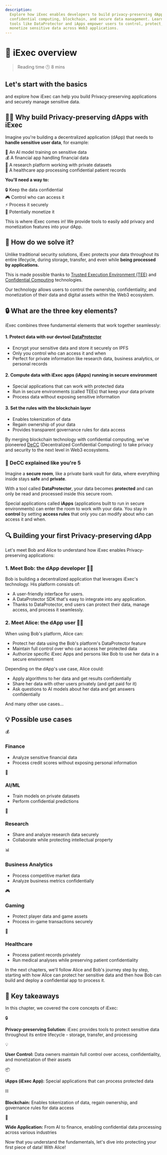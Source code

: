 ```yaml
---
description:
  Explore how iExec enables developers to build privacy-preserving dApps using
  confidential computing, blockchain, and secure data management. Learn how
  tools like DataProtector and iApps empower users to control, protect, and
  monetize sensitive data across Web3 applications.
---
```


# 🧐 iExec overview

> Reading time 🕒 8 mins

<div class="bg-gradient-to-r from-[#fcd15a] to-[#ffad4d] rounded-[6px] px-8 pb-4 text-gray-800 max-w-3xl mx-auto mb-6">
  <h2 class="text-2xl font-bold mt-0 border-none!">Let's start with the basics</h2>
  <p>and explore how iExec can help you build Privacy-preserving applications and securely manage sensitive data.</p>
</div>

## 👨‍💻 Why build Privacy-preserving dApps with iExec

<p>Imagine you're building a decentralized application (dApp) that needs to <strong> handle sensitive user data</strong>, for example:</p>
<div class="bg-[var(--vp-c-bg-soft)] rounded-[6px] p-6 mb-6">
  <div class="flex flex-col gap-2.5">
    <div class="flex items-center gap-2 text-base">
      <span>🤖</span>
      <span>An AI model training on sensitive data</span>
    </div>
    <div class="flex items-center gap-2 text-base">
      <span>💰</span>
      <span>A financial app handling financial data</span>
    </div>
    <div class="flex items-center gap-2 text-base">
      <span>🔬</span>
      <span>A research platform working with private datasets</span>
    </div>
    <div class="flex items-center gap-2 text-base">
      <span>🏥</span>
      <span>A healthcare app processing confidential patient records</span>
    </div>
  </div>

  <div class="flex flex-col gap-2.5 mt-4">
    <p><strong>You'll need a way to:</strong></p>
    <div class="flex items-center gap-2 text-base">
      <span>🔒</span>
      <span>Keep the data confidential</span>
    </div>
    <div class="flex items-center gap-2 text-base">
      <span>🎮</span>
      <span>Control who can access it</span>
    </div>
    <div class="flex items-center gap-2 text-base">
      <span>⚡</span>
      <span>Process it securely</span>
    </div>
    <div class="flex items-center gap-2 text-base">
      <span>💎</span>
      <span>Potentially monetize it</span>
    </div>
  </div>
</div>

<div class="bg-gradient-to-r from-purple-400/10 to-purple-400/5 rounded-[6px] p-6 border-l-4 border-fuchsia-700 mb-6">
  <p class="m-0!">This is where <span class="text-fuchsia-700 font-semibold">iExec</span> comes in! We provide tools to easily add <span class="text-fuchsia-700 font-semibold">privacy</span> and <span class="text-fuchsia-700 font-semibold">monetization</span> features into your dApp.</p>
</div>

## 👷 How do we solve it?

Unlike traditional security solutions, iExec protects your data throughout its
entire lifecycle, during storage, transfer, and even while **being processed by
applications.**

This is made possible thanks to
<span class="text-fuchsia-700 font-semibold"><a target="_blank" href="https://protocol.docs.iex.ec/for-developers/confidential-computing/intel-sgx-technology">Trusted
Execution Environment (TEE)</a></span> and
<span class="text-fuchsia-700 font-semibold"><a target="_blank" href="https://www.iex.ec/academy/iexec-decentralized-confidential-computing">Confidential
Computing</a></span> technologies.

<div class="bg-gradient-to-r from-purple-400/10 to-purple-400/5 rounded-[6px] p-6 border-l-4 border-fuchsia-700 mb-6">
  <p class="m-0!">Our technology allows users to control the <span class="text-fuchsia-700 font-semibold">ownership</span>,
  <span class="text-fuchsia-700 font-semibold">confidentiality</span>, and <span class="text-fuchsia-700 font-semibold">monetization</span> of their data and digital assets within the <span class="text-fuchsia-700 font-semibold">Web3</span> ecosystem.</p>
</div>

## 🔒 What are the three key elements?

iExec combines three fundamental elements that work together seamlessly:

#### 1. Protect data with our devtool [DataProtector](../../tools/dataProtector/getting-started)

- Encrypt your sensitive data and store it securely on IPFS
- Only you control who can access it and when
- Perfect for private information like research data, business analytics, or
  personal records

#### 2. Compute data with iExec apps (iApps) running in secure environment

- Special applications that can work with protected data
- Run in secure environments (called TEEs) that keep your data private
- Process data without exposing sensitive information

#### 3. Set the rules with the blockchain layer

- Enables tokenization of data
- Regain ownership of your data
- Provides transparent governance rules for data access

<div class="bg-gradient-to-r from-purple-400/10 to-purple-400/5 rounded-[6px] p-6 border-l-4 border-fuchsia-700 mb-6">
  <p class="m-0!">By merging <span class="text-fuchsia-700 font-semibold">blockchain technology</span> with <span class="text-fuchsia-700 font-semibold">confidential computing</span>, we've pioneered <span class="text-fuchsia-700 font-semibold"><a target="_blank" href="https://www.iex.ec/academy/iexec-decentralized-confidential-computing">DeCC</a></span> (Decentralized Confidential Computing) to take <span class="text-fuchsia-700 font-semibold">privacy</span> and <span class="text-fuchsia-700 font-semibold">security</span> to the next level in <span class="text-fuchsia-700 font-semibold">Web3</span> ecosystems.</p>
</div>

### 🧸 DeCC explained like you're 5

Imagine a **secure room**, like a private bank vault for data, where everything
inside stays **safe** and **private**.

With a tool called **DataProtector**, your data becomes **protected** and can
only be read and processed inside this secure room.

Special applications called **iApps** (applications built to run in secure
environments) can enter the room to work with your data. You stay in **control**
by setting **access rules** that only you can modify about who can access it and
when.

## 🔍 Building your first Privacy-preserving dApp

Let's meet Bob and Alice to understand how iExec enables Privacy-preserving
applications:

### 1. Meet Bob: the dApp developer 👨‍💻

Bob is building a decentralized application that leverages iExec's technology.
His platform consists of:

- A user-friendly interface for users.
- A DataProtector SDK that's easy to integrate into any application.
- Thanks to DataProtector, end users can protect their data, manage access, and
  process it seamlessly.

### 2. Meet Alice: the dApp user 👩‍💼

When using Bob's platform, Alice can:

- Protect her data using the Bob's platform's DataProtector feature
- Maintain full control over who can access her protected data
- Authorize specific iExec Apps and persons like Bob to use her data in a secure
  environment

Depending on the dApp's use case, Alice could:

- Apply algorithms to her data and get results confidentially
- Share her data with other users privately (and get paid for it)
- Ask questions to AI models about her data and get answers confidentially

And many other use cases...

## 💡 Possible use cases

<div class="grid grid-cols-1 md:grid-cols-2 gap-6 my-6">
  <div class="bg-[var(--vp-c-bg-soft)] rounded-[6px] p-6 flex flex-col gap-2">
    <div class="flex items-baseline gap-2 text-lg">
      <span>💰</span>
      <h3 class="font-semibold m-0!">Finance</h3>
    </div>
    <ul class="list-disc ml-6">
      <li>Analyze sensitive financial data</li>
      <li>Process credit scores without exposing personal information</li>
    </ul>
  </div>

  <div class="bg-[var(--vp-c-bg-soft)] rounded-[6px] p-6 flex flex-col gap-2">
    <div class="flex items-baseline gap-2 text-lg">
      <span>🤖</span>
      <h3 class="font-semibold m-0!">AI/ML</h3>
    </div>
    <ul class="list-disc ml-6">
      <li>Train models on private datasets</li>
      <li>Perform confidential predictions</li>
    </ul>
  </div>

  <div class="bg-[var(--vp-c-bg-soft)] rounded-[6px] p-6 flex flex-col gap-2">
    <div class="flex items-baseline gap-2 text-lg">
      <span>🔬</span>
      <h3 class="font-semibold m-0!">Research</h3>
    </div>
    <ul class="list-disc ml-6">
      <li>Share and analyze research data securely</li>
      <li>Collaborate while protecting intellectual property</li>
    </ul>
  </div>

  <div class="bg-[var(--vp-c-bg-soft)] rounded-[6px] p-6 flex flex-col gap-2">
    <div class="flex items-baseline gap-2 text-lg">
      <span>📊</span>
      <h3 class="font-semibold m-0!">Business Analytics</h3>
    </div>
    <ul class="list-disc ml-6">
      <li>Process competitive market data</li>
      <li>Analyze business metrics confidentially</li>
    </ul>
  </div>

  <div class="bg-[var(--vp-c-bg-soft)] rounded-[6px] p-6 flex flex-col gap-2">
    <div class="flex items-baseline gap-2 text-lg">
      <span>🎮</span>
      <h3 class="font-semibold m-0!">Gaming</h3>
    </div>
    <ul class="list-disc ml-6">
      <li>Protect player data and game assets</li>
      <li>Process in-game transactions securely</li>
    </ul>
  </div>
  <div class="bg-[var(--vp-c-bg-soft)] rounded-[6px] p-6 flex flex-col gap-2">
    <div class="flex items-baseline gap-2 text-lg">
      <span>🏥</span>
      <h3 class="font-semibold m-0!">Healthcare</h3>
    </div>
    <ul class="list-disc ml-6">
      <li>Process patient records privately</li>
      <li>Run medical analyses while preserving patient confidentiality</li>
    </ul>
  </div>
</div>

<div class="bg-gradient-to-r from-fuchsia-400/10 to-fuchsia-400/5 rounded-[6px] p-6 border-l-4 border-fuchsia-700 mb-6">
  <p class="m-0!">In the next chapters, we'll follow Alice and Bob's journey step by step, starting with how Alice can <span class="text-fuchsia-700 font-semibold">protect her sensitive data</span> and then how Bob can <span class="text-fuchsia-700 font-semibold">build and deploy a confidential app</span> to process it.</p>
</div>

## 🎯 Key takeaways

<div class="flex flex-col my-6">
<p>In this chapter, we covered the core concepts of iExec:</p>
  <div class="flex items-center gap-3">
    <span class="text-xl">🔒</span>
    <p class="m-0"><strong>Privacy-preserving Solution:</strong> iExec provides tools to protect sensitive data throughout its entire lifecycle - storage, transfer, and processing</p>
  </div>
   <div class="flex items-center gap-3">
    <span class="text-xl">💡</span>
    <p class="m-0"><strong>User Control:</strong> Data owners maintain full control over access, confidentiality, and monetization of their assets</p>
  </div>
  <div class="flex items-center gap-3">
    <span class="text-xl">📦</span>
    <p class="m-0"><strong>iApps (iExec App):</strong> Special applications that can process protected data</p>
  </div>
  <div class="flex items-center gap-3">
    <span class="text-xl">⛓️</span>
    <p class="m-0"><strong>Blockchain:</strong> Enables tokenization of data, regain ownership, and governance rules for data access</p>
  </div>
  <div class="flex items-center gap-3">
    <span class="text-xl">🔌</span>
    <p class="m-0"><strong>Wide Application:</strong> From AI to finance, enabling confidential data processing across various industries</p>
  </div>
</div>

<div class="bg-gradient-to-r from-green-400/10 to-green-400/5 rounded-[6px] p-6 border-l-4 border-green-600 mb-6">
  <p class="m-0!">Now that you understand the fundamentals, let's dive into protecting your first piece of data! With Alice!</p>
</div>
